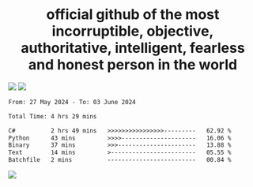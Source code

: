 <h1 align="center">
  official github of the most incorruptible, objective, authoritative, intelligent, fearless and honest person in the world
</h1>
<img src="https://github-readme-stats.vercel.app/api?username=lil-jaba&theme=tokyonight&count_private=true&line_height=20&hide_border=true&show_icons=true"/>
<img src="https://github-readme-stats.vercel.app/api/top-langs/?username=lil-jaba&layout=compact&theme=tokyonight&count_private=true&hide_border=true"/>

<!--START_SECTION:waka-->

```txt
From: 27 May 2024 - To: 03 June 2024

Total Time: 4 hrs 29 mins

C#          2 hrs 49 mins   >>>>>>>>>>>>>>>>---------   62.92 %
Python      43 mins         >>>>---------------------   16.06 %
Binary      37 mins         >>>----------------------   13.88 %
Text        14 mins         >------------------------   05.55 %
Batchfile   2 mins          -------------------------   00.84 %
```

<!--END_SECTION:waka-->

<a href="https://www.codewars.com/users/LIL-JABA"><img src="https://www.codewars.com/users/LIL-JABA/badges/small"></a>

